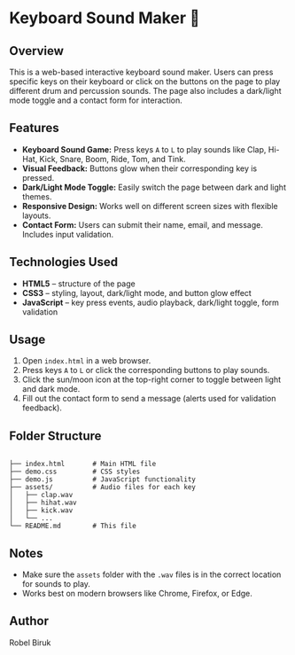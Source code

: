 # Keyboard Sound Maker 🎹

## Overview
This is a web-based interactive keyboard sound maker. Users can press specific keys on their keyboard or click on the buttons on the page to play different drum and percussion sounds. The page also includes a dark/light mode toggle and a contact form for interaction.

## Features
- **Keyboard Sound Game:** Press keys `A` to `L` to play sounds like Clap, Hi-Hat, Kick, Snare, Boom, Ride, Tom, and Tink.  
- **Visual Feedback:** Buttons glow when their corresponding key is pressed.  
- **Dark/Light Mode Toggle:** Easily switch the page between dark and light themes.  
- **Responsive Design:** Works well on different screen sizes with flexible layouts.  
- **Contact Form:** Users can submit their name, email, and message. Includes input validation.

## Technologies Used
- **HTML5** – structure of the page  
- **CSS3** – styling, layout, dark/light mode, and button glow effect  
- **JavaScript** – key press events, audio playback, dark/light toggle, form validation  

## Usage
1. Open `index.html` in a web browser.  
2. Press keys `A` to `L` or click the corresponding buttons to play sounds.  
3. Click the sun/moon icon at the top-right corner to toggle between light and dark mode.  
4. Fill out the contact form to send a message (alerts used for validation feedback).  

## Folder Structure
```

├── index.html       # Main HTML file
├── demo.css         # CSS styles
├── demo.js          # JavaScript functionality
├── assets/          # Audio files for each key
│   ├── clap.wav
│   ├── hihat.wav
│   ├── kick.wav
│   └── ...
└── README.md        # This file

```

## Notes
- Make sure the `assets` folder with the `.wav` files is in the correct location for sounds to play.  
- Works best on modern browsers like Chrome, Firefox, or Edge.  

## Author
Robel Biruk

```